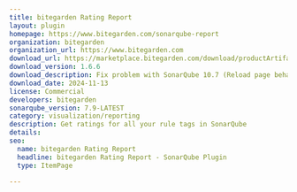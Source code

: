 ```yaml
---
title: bitegarden Rating Report
layout: plugin
homepage: https://www.bitegarden.com/sonarqube-report
organization: bitegarden
organization_url: https://www.bitegarden.com
download_url: https://marketplace.bitegarden.com/download/productArtifact?productName=bitegarden-sonarqube-rating-report&productVersion=1.6.6&productFileExt=jar&customerEmail=sonarplugins@gmail.com&customerName=sonarqube&customerSurnames=marketplace&customerCompany=bitegarden
download_version: 1.6.6
download_description: Fix problem with SonarQube 10.7 (Reload page behaviour)
download_date: 2024-11-13
license: Commercial
developers: bitegarden
sonarqube_version: 7.9-LATEST
category: visualization/reporting
description: Get ratings for all your rule tags in SonarQube
details: 
seo:
  name: bitegarden Rating Report
  headline: bitegarden Rating Report - SonarQube Plugin
  type: ItemPage

---
```

